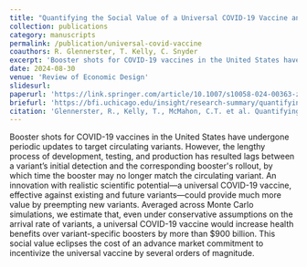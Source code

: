 ```yaml
---
title: "Quantifying the Social Value of a Universal COVID-19 Vaccine and Incentivizing Its Development"
collection: publications
category: manuscripts
permalink: /publication/universal-covid-vaccine
coauthors: R. Glennerster, T. Kelly, C. Snyder
excerpt: 'Booster shots for COVID-19 vaccines in the United States have undergone periodic updates to target circulating variants. However, the lengthy process of development, testing, and production has resulted lags between a variant’s initial detection and the corresponding booster's rollout, by which time the booster may no longer match the circulating variant. An innovation with realistic scientific potential—a universal COVID-19 vaccine, effective against existing and future variants—could provide much more value by preempting new variants. Averaged across Monte Carlo simulations, we estimate that, even under conservative assumptions on the arrival rate of variants, a universal COVID-19 vaccine would increase health benefits over variant-specific boosters by more than $900 billion. This social value eclipses the cost of an advance market commitment to incentivize the universal vaccine by several orders of magnitude.'
date: 2024-08-30
venue: 'Review of Economic Design'
slidesurl: 
paperurl: 'https://link.springer.com/article/10.1007/s10058-024-00363-z'
briefurl: 'https://bfi.uchicago.edu/insight/research-summary/quantifying-the-social-value-of-a-universal-covid-19-vaccine-and-incentivizing-its-development/'
citation: 'Glennerster, R., Kelly, T., McMahon, C.T. et al. Quantifying the social value of a universal COVID-19 vaccine and incentivizing its development. Rev Econ Design (2024). https://doi.org/10.1007/s10058-024-00363-z'
---
```


Booster shots for COVID-19 vaccines in the United States have undergone periodic updates to target circulating variants. However, the lengthy process of development, testing, and production has resulted lags between a variant’s initial detection and the corresponding booster's rollout, by which time the booster may no longer match the circulating variant. An innovation with realistic scientific potential—a universal COVID-19 vaccine, effective against existing and future variants—could provide much more value by preempting new variants. Averaged across Monte Carlo simulations, we estimate that, even under conservative assumptions on the arrival rate of variants, a universal COVID-19 vaccine would increase health benefits over variant-specific boosters by more than $900 billion. This social value eclipses the cost of an advance market commitment to incentivize the universal vaccine by several orders of magnitude.
